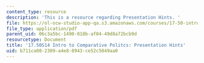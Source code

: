 ```yaml
---
content_type: resource
description: 'This is a resource regarding Presentation Hints. '
file: https://ol-ocw-studio-app-qa.s3.amazonaws.com/courses/17-50-introduction-to-comparative-politics-spring-2014/b711ca082309a4e88943ce52c5049aa0_MIT17_50S14_Presentations.pdf
file_type: application/pdf
parent_uid: 06c3a5bc-1490-018b-af04-49d8a72bcb9d
resourcetype: Document
title: '17.50S14 Intro to Comparative Politcs: Presentation Hints'
uid: b711ca08-2309-a4e8-8943-ce52c5049aa0
---
```

